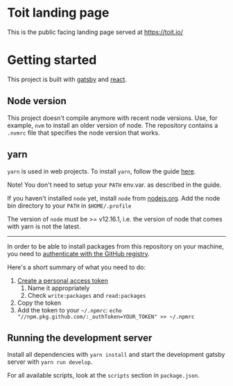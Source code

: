 # Toit landing page

This is the public facing landing page served at https://toit.io/

# Getting started

This project is built with [gatsby](https://www.gatsbyjs.com) and
[react](https://reactjs.org).

## Node version

This project doesn't compile anymore with recent node versions. Use,
for example, `nvm` to install an older version of node. The repository
contains a `.nvmrc` file that specifies the node version that works.

## yarn

`yarn` is used in web projects. To install `yarn`, follow the guide
[here](https://yarnpkg.com/lang/en/docs/install/#debian-stable).

Note! You don't need to setup your `PATH` env.var. as described in the guide.

If you haven't installed `node` yet, install `node` from
[nodejs.org](https://nodejs.org/en/). Add the node bin directory to your `PATH`
in `$HOME/.profile`

The version of `node` must be >= v12.16.1, i.e. the version of node that comes
with yarn is not the latest.

---

In order to be able to install packages from this repository on your machine,
you need to [authenticate with the GitHub
registry](https://docs.github.com/en/packages/guides/configuring-npm-for-use-with-github-packages#authenticating-to-github-packages).

Here's a short summary of what you need to do:

1. [Create a personal access token](https://github.com/settings/tokens/new)
   1. Name it appropriately
   2. Check `write:packages` and `read:packages`
2. Copy the token
3. Add the token to your `~/.npmrc`:
   `echo "//npm.pkg.github.com/:_authToken=YOUR_TOKEN" >> ~/.npmrc`

## Running the development server

Install all dependencies with `yarn install` and start the development gatsby
server with `yarn run develop`.

For all available scripts, look at the `scripts` section in `package.json`.

